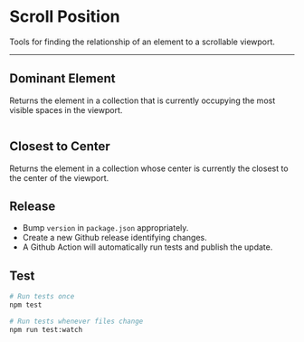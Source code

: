 # Scroll Position

Tools for finding the relationship of an element to a scrollable viewport.

---

## Dominant Element

Returns the element in a collection that is currently occupying the most visible spaces in the viewport.

```sh
```

## Closest to Center

Returns the element in a collection whose center is currently the closest to the center of the viewport.

## Release

- Bump `version` in `package.json` appropriately.
- Create a new Github release identifying changes.
- A Github Action will automatically run tests and publish the update.

## Test

```sh
# Run tests once
npm test

# Run tests whenever files change
npm run test:watch
```